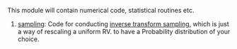 This module will contain numerical code, statistical routines etc.

1. [sampling](./sampling.py): Code for conducting [inverse transform sampling](https://tmramalho.github.io/blog/2013/12/16/how-to-do-inverse-transformation-sampling-in-scipy-and-numpy/), which is just a way of rescaling a uniform RV. to have a  Probability distribution of your choice. 

